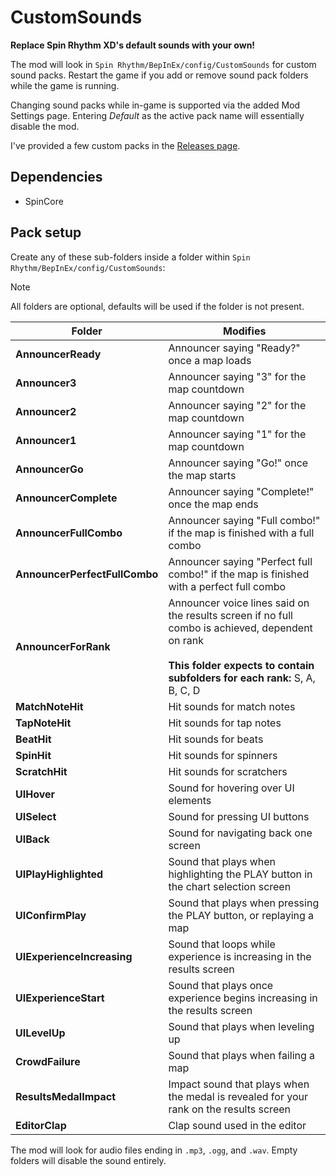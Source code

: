 # CustomSounds
**Replace Spin Rhythm XD's default sounds with your own!**

The mod will look in `Spin Rhythm/BepInEx/config/CustomSounds` for custom sound packs. Restart the game if you add or remove sound pack folders while the game is running.

Changing sound packs while in-game is supported via the added Mod Settings page. Entering *Default* as the active pack name will essentially disable the mod.

I've provided a few custom packs in the [Releases page](https://github.com/TheBlackParrot/SRXD_CustomSounds/releases).

## Dependencies
- SpinCore

## Pack setup
Create any of these sub-folders inside a folder within `Spin Rhythm/BepInEx/config/CustomSounds`:

> [!NOTE]
> All folders are optional, defaults will be used if the folder is not present.

| Folder                        | Modifies                                                                                                                                                                             |
|-------------------------------|--------------------------------------------------------------------------------------------------------------------------------------------------------------------------------------|
| **AnnouncerReady**            | Announcer saying "Ready?" once a map loads                                                                                                                                           |
| **Announcer3**                | Announcer saying "3" for the map countdown                                                                                                                                           |
| **Announcer2**                | Announcer saying "2" for the map countdown                                                                                                                                           |
| **Announcer1**                | Announcer saying "1" for the map countdown                                                                                                                                           |
| **AnnouncerGo**               | Announcer saying "Go!" once the map starts                                                                                                                                           |
| **AnnouncerComplete**         | Announcer saying "Complete!" once the map ends                                                                                                                                       |
| **AnnouncerFullCombo**        | Announcer saying "Full combo!" if the map is finished with a full combo                                                                                                              |
| **AnnouncerPerfectFullCombo** | Announcer saying "Perfect full combo!" if the map is finished with a perfect full combo                                                                                              |
| **AnnouncerForRank**          | Announcer voice lines said on the results screen if no full combo is achieved, dependent on rank<br/><br/>**This folder expects to contain subfolders for each rank:** S, A, B, C, D |
| **MatchNoteHit**              | Hit sounds for match notes                                                                                                                                                           |
| **TapNoteHit**                | Hit sounds for tap notes                                                                                                                                                             |
| **BeatHit**                   | Hit sounds for beats                                                                                                                                                                 |
| **SpinHit**                   | Hit sounds for spinners                                                                                                                                                              |
| **ScratchHit**                | Hit sounds for scratchers                                                                                                                                                            |
| **UIHover**                   | Sound for hovering over UI elements                                                                                                                                                  |
| **UISelect**                  | Sound for pressing UI buttons                                                                                                                                                        |
| **UIBack**                    | Sound for navigating back one screen                                                                                                                                                 |
| **UIPlayHighlighted**         | Sound that plays when highlighting the PLAY button in the chart selection screen                                                                                                     |
| **UIConfirmPlay**             | Sound that plays when pressing the PLAY button, or replaying a map                                                                                                                   |
| **UIExperienceIncreasing**    | Sound that loops while experience is increasing in the results screen                                                                                                                |
| **UIExperienceStart**         | Sound that plays once experience begins increasing in the results screen                                                                                                             |
| **UILevelUp**                 | Sound that plays when leveling up                                                                                                                                                    |
| **CrowdFailure**              | Sound that plays when failing a map                                                                                                                                                  |
| **ResultsMedalImpact**        | Impact sound that plays when the medal is revealed for your rank on the results screen                                                                                               |
| **EditorClap**                | Clap sound used in the editor                                                                                                                                                        |

The mod will look for audio files ending in `.mp3`, `.ogg`, and `.wav`. Empty folders will disable the sound entirely.